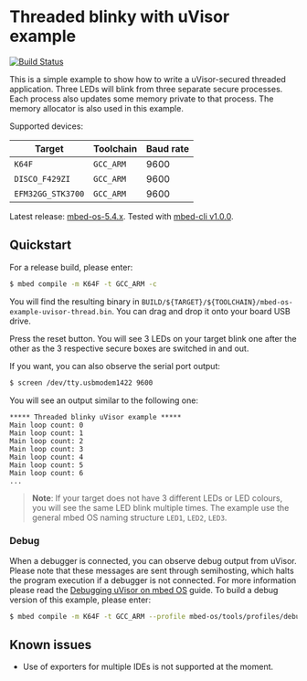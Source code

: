 # Threaded blinky with uVisor example

[![Build Status](https://travis-ci.org/ARMmbed/mbed-os-example-uvisor-thread.svg?branch=master)](https://travis-ci.org/ARMmbed/mbed-os-example-uvisor-thread)

This is a simple example to show how to write a uVisor-secured threaded application. Three LEDs will blink from three separate secure processes. Each process also updates some memory private to that process. The memory allocator is also used in this example.

Supported devices:

| Target            | Toolchain | Baud rate |
|-------------------|-----------|-----------|
| `K64F`            | `GCC_ARM` | 9600      |
| `DISCO_F429ZI`    | `GCC_ARM` | 9600      |
| `EFM32GG_STK3700` | `GCC_ARM` | 9600      |

Latest release: [mbed-os-5.4.x](https://github.com/ARMmbed/mbed-os-example-uvisor/releases/latest). Tested with [mbed-cli v1.0.0](https://github.com/ARMmbed/mbed-cli/releases/tag/1.0.0).

## Quickstart

For a release build, please enter:

```bash
$ mbed compile -m K64F -t GCC_ARM -c
```

You will find the resulting binary in `BUILD/${TARGET}/${TOOLCHAIN}/mbed-os-example-uvisor-thread.bin`. You can drag and drop it onto your board USB drive.

Press the reset button. You will see 3 LEDs on your target blink one after the other as the 3 respective secure boxes are switched in and out.

If you want, you can also observe the serial port output:

```bash
$ screen /dev/tty.usbmodem1422 9600
```

You will see an output similar to the following one:

```
***** Threaded blinky uVisor example *****
Main loop count: 0
Main loop count: 1
Main loop count: 2
Main loop count: 3
Main loop count: 4
Main loop count: 5
Main loop count: 6
...
```

> **Note**: If your target does not have 3 different LEDs or LED colours, you will see the same LED blink multiple times. The example use the general mbed OS naming structure `LED1`, `LED2`, `LED3`.

### Debug

When a debugger is connected, you can observe debug output from uVisor. Please note that these messages are sent through semihosting, which halts the program execution if a debugger is not connected. For more information please read the [Debugging uVisor on mbed OS](https://github.com/ARMmbed/uvisor/blob/master/docs/api/DEBUGGING.md) guide. To build a debug version of this example, please enter:

```bash
$ mbed compile -m K64F -t GCC_ARM --profile mbed-os/tools/profiles/debug.json -c
```

## Known issues

- Use of exporters for multiple IDEs is not supported at the moment.


